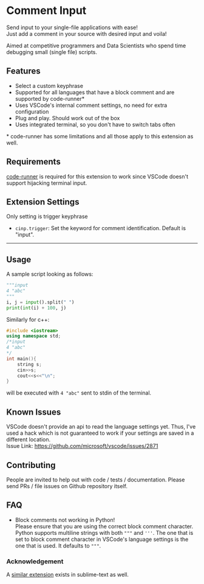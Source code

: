 # Comment Input  

Send input to your single-file applications with ease!  
Just add a comment in your source with desired input and voila!  

Aimed at competitive programmers and Data Scientists who spend time debugging small (single file) scripts.

## Features

- Select a custom keyphrase  
- Supported for all languages that have a block comment and are supported by code-runner*  
- Uses VSCode's internal comment settings, no need for extra configuration  
- Plug and play. Should work out of the box
- Uses integrated terminal, so you don't have to switch tabs often

\* code-runner has some limitations and all those apply to this extension as well.

## Requirements
[code-runner](https://github.com/formulahendry/vscode-code-runner) is required for this extension to work since VSCode doesn't support hijacking terminal input.


## Extension Settings

Only setting is trigger keyphrase

* `cinp.trigger`: Set the keyword for comment identification. Default is "input".

-----------------------------------------------------------------------------------------------------------

## Usage

A sample script looking as follows:  
```python
"""input
4 "abc"
"""
i, j = input().split(" ")
print(int(i) + 100, j)
```

Similarly for c++:
```c++
#include <iostream>
using namespace std;
/*input
4 "abc"
*/
int main(){
    string s;
    cin>>s;
    cout<<s<<"\n";
}
```

will be executed with `4 "abc"` sent to stdin of the terminal. 

## Known Issues
VSCode doesn't provide an api to read the language settings yet. Thus, I've used a hack which is not guaranteed to work if your settings are saved in a different location.  
Issue Link: https://github.com/microsoft/vscode/issues/2871  

## Contributing
People are invited to help out with code / tests / documentation. Please send PRs / file issues on Github repository itself.

## FAQ
* Block comments not working in Python!  
  Please ensure that you are using the correct block comment character. Python supports multiline strings with both `"""` and `'''`. The one that is set to block comment character in VSCode's language settings is the one that is used. It defaults to `"""`.

### Acknowledgement
A [similar extension](https://packagecontrol.io/packages/Sublime%20Input) exists in sublime-text as well. 
